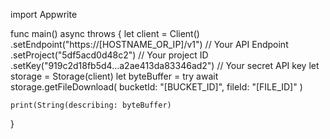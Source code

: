 import Appwrite

func main() async throws {
    let client = Client()
      .setEndpoint("https://[HOSTNAME_OR_IP]/v1") // Your API Endpoint
      .setProject("5df5acd0d48c2") // Your project ID
      .setKey("919c2d18fb5d4...a2ae413da83346ad2") // Your secret API key
    let storage = Storage(client)
    let byteBuffer = try await storage.getFileDownload(
        bucketId: "[BUCKET_ID]",
        fileId: "[FILE_ID]"
    )

    print(String(describing: byteBuffer)
}
